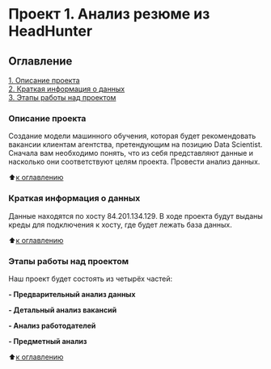 # Проект 1. Анализ резюме из HeadHunter

## Оглавление  
[1. Описание проекта](https://github.com/AlexexDenimus/sf_ds_projects/tree/master/project_2/README.md#Описание-проекта)  
[2. Краткая информация о данных](https://github.com/AlexexDenimus/sf_ds_projects/tree/master/project_2/README.md#Краткая-информация-о-данных)  
[3. Этапы работы над проектом](https://github.com/AlexexDenimus/sf_ds_projects/tree/master/project_2/README.md#Этапы-работы-над-проектом) 

### Описание проекта
Создание модели машинного обучения, которая будет рекомендовать вакансии клиентам агентства, претендующим на позицию Data Scientist. Сначала вам необходимо понять, что из себя представляют данные и насколько они соответствуют целям проекта. Провести анализ данных.

:arrow_up:[к оглавлению](https://github.com/AlexexDenimus/sf_ds_projects/tree/master/project_2/README.md#Оглавление)


### Краткая информация о данных
Данные находятся по хосту 84.201.134.129. В ходе проекта будут выданы креды для подключения к хосту, где будет лежать база данных.
  
:arrow_up:[к оглавлению](https://github.com/AlexexDenimus/sf_ds_projects/tree/master/project_2/README.md#Оглавление)


### Этапы работы над проектом  
Наш проект будет состоять из четырёх частей:

**- Предварительный анализ данных**  

**- Детальный анализ вакансий**

**- Анализ работодателей**

**- Предметный анализ**

:arrow_up:[к оглавлению](https://github.com/AlexexDenimus/sf_ds_projects/tree/master/project_2/README.md#Оглавление)
